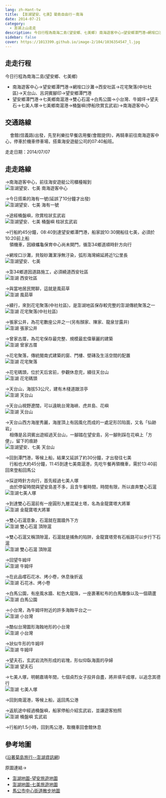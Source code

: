 ```yaml
---
lang: zh-Hant-tw
title: 【澎湖望安、七美】菊島自由行－南海
date: 2014-07-21
category: 
  - 澎湖上山走走
description: 今日行程為南海二島(望安鄉、七美鄉) 南海遊客中心→望安鄉潭門港→網垵口沙灘→西安社區→花宅聚落(中社社區)→天台山、呂洞賓腳印→望安鄉潭門港 望安鄉潭門港→七美鄉南滬港→雙心石滬→白馬公園→小台灣、牛姆坪→望夫石→七美人塚→七美鄉南滬港→桶盤嶼(停船欣賞玄武岩)→南海遊客中心
sidebar: false
cover: https://1013399.github.io/image-2/104/1036354547_l.jpg
---
```


## 走走行程
今日行程為南海二島(望安鄉、七美鄉)  

- 南海遊客中心→望安鄉潭門港→網垵口沙灘→西安社區→花宅聚落(中社社區)→天台山、呂洞賓腳印→望安鄉潭門港  
- 望安鄉潭門港→七美鄉南滬港→雙心石滬→白馬公園→小台灣、牛姆坪→望夫石→七美人塚→七美鄉南滬港→桶盤嶼(停船欣賞玄武岩)→南海遊客中心

<!-- more -->

## 交通路線
    會館(信義路)出發，先至利樂拉早餐店用餐(會館提供)，再騎車前往南海遊客中心，停車於機車停車場，搭乘海安遊艇公司的07:40船班。

走走日期：2014/07/07

## 走走路線
→南海遊客中心，前往海安遊艇公司櫃檯報到  
![澎湖望安、七美 南海遊客中心](https://1013399.github.io/image-2/104/1036354051_l.jpg)

→今日搭乘的海有一號(延誤了10分鐘才出發)  
![澎湖望安、七美 海有一號](https://1013399.github.io/image-2/104/1036351447_l.jpg)

→途經桶盤嶼，欣賞柱狀玄武岩  
![澎湖望安、七美 桶盤嶼 柱狀玄武岩](https://1013399.github.io/image-2/104/1036355340_l.jpg)

→行船約45分鐘，08:40到達望安鄉潭門港，船家說10:30開船往七美，必須於10:20前上船  
　領機車，因綠蠵龜保育中心尚未開門，循澎34鄉道順時針方向行

→網垵口沙灘，貝殼砂灘潔淨無汙染，弧形海灣綿延將近1公里長  
![澎湖望安、七美](https://1013399.github.io/image-2/104/1036349795_l.jpg)

→澎34鄉道因道路施工，必須繞道西安社區  
![澎湖 西安社區](https://1013399.github.io/image-2/104/1036354159_l.jpg)

→與當地居民閒聊，這就是風茹草  
![澎湖 風茹草](https://1013399.github.io/image-2/104/1036353981_l.jpg)

→續行，來到花宅聚落(中社社區)，是澎湖地區保存較完整的澎湖傳統聚落之一  
![澎湖 花宅聚落(中社社區)](https://1013399.github.io/image-2/104/1036350085_l.jpg)

→張家公井，為花宅數座公井之一(另有顏家、陳家、龍泉甘露井)  
![澎湖 張家公井](https://1013399.github.io/image-2/104/1036351045_l.jpg)

→曾家古厝，為花宅保存最完整、規模最宏偉華麗的建築  
![澎湖 曾家古厝](https://1013399.github.io/image-2/104/1036351047_l.jpg)

→花宅聚落，傳統閩南式建築的窗、門樓、壁磚及生活空間的配置  
![澎湖 花宅聚落](https://1013399.github.io/image-2/104/1036350193_l.jpg)

→花宅碼頭，位於天后宮前，參觀休息完，續往天台山  
![澎湖 花宅碼頭](https://1013399.github.io/image-2/104/1036354449_l.jpg)

→天台山，海拔53公尺，建有木棧道跟涼亭  
![澎湖 天台山](https://1013399.github.io/image-2/104/1036349797_l.jpg)

→天台山視野遼闊，可以遠眺台灣海峽、虎井島、花嶼  
![澎湖 天台山](https://1013399.github.io/image-2/104/1036354376_l.jpg)

→天台山西方海崖秀麗，海崖頂上有因風化而成的一處足形凹陷面，又名「仙跡岩」  
　相傳是呂洞賓出遊經過天台山，一腳踏在望安島，另一腳則踩在花嶼上「方便」，留下的痕跡  
![澎湖望安、七美 天台山](https://1013399.github.io/image-2/104/1036351450_l.jpg)

→回到潭門港，等候上船，結果又延誤了約30分鐘，才出發往七美  
　行船也大約45分鐘，11:45到達七美南滬港，先吃午餐再領機車，需於13:40前回來登船回馬公

→採逆時針方向行，首先經過七美人塚  
　由於停留時間與望安島差不多，且含午餐時間，時間有限，所以直奔雙心石滬  
![澎湖七美人塚](https://1013399.github.io/image-2/104/1036355036_l.jpg)

→到達雙心石滬前有一座圓形九層混凝土塔，名為金龍寶塔大將軍  
![澎湖 金龍寶塔大將軍](https://1013399.github.io/image-2/104/1036350501_l.jpg)

→雙心石滬意象，石滬就在圍牆外下方  
![澎湖 雙心石滬 頂隙滬](https://1013399.github.io/image-2/104/1036352959_l.jpg)

→雙心石滬又稱頂隙滬，石滬就是捕魚的陷阱，金龍寶塔旁有石板路可以步行下石滬  
![澎湖 雙心石滬 頂隙滬](https://1013399.github.io/image-2/104/1036354547_l.jpg)

→回望牛姆坪  
![澎湖 牛姆坪](https://1013399.github.io/image-2/104/1036351752_l.jpg)

→在此品嚐石花冰、烤小卷，休息後折返  
![澎湖 石花冰、烤小卷](https://1013399.github.io/image-2/104/1036350087_l.jpg)

→白馬公園，有座風水牆、紅色大龍珠，一座裹著紅布的白馬雕像以及一個葫蘆  
![澎湖 白馬公園](https://1013399.github.io/image-2/104/1036354164_l.jpg)

→小台灣，為牛姆坪附近的許多海蝕平台之一  
![澎湖 小台灣](https://1013399.github.io/image-2/104/1036352960_l.jpg)

→酷似台灣圖形海蝕地形的小台灣  
![澎湖 小台灣](https://1013399.github.io/image-2/104/1036354047_l.jpg)

→狀似牛形的牛姆坪  
![澎湖 牛姆坪](https://1013399.github.io/image-2/104/1036352961_l.jpg)

→望夫石，玄武岩流所形成的岩塊，形似仰臥海面的孕婦  
![澎湖 望夫石](https://1013399.github.io/image-2/104/1036354839_l.jpg)

→七美人塚，明朝嘉靖年間，七個貞烈女子投井自盡，將井填平成塚，以追念其德行  
![澎湖 七美人塚](https://1013399.github.io/image-2/104/1036353983_l.jpg)

→回到南滬港，等候上船，返回馬公港

→返航途中經過桶盤嶼，船家停船介紹玄武岩，並讓遊客拍照  
![澎湖 桶盤嶼 玄武岩](https://1013399.github.io/image-2/104/1036355346_l.jpg)  

→行船約1.5小時，回到馬公港，取機車回會館休息

## 參考地圖
([沿著菊島旅行--澎湖資訊網](http://www.phsea.com.tw/travel/index.php/Main_Page))  

原圖連結→
- [澎湖地圖-望安旅遊地圖](http://www.phsea.com.tw/travel/index.php/%E6%BE%8E%E6%B9%96%E5%9C%B0%E5%9C%96-%E6%9C%9B%E5%AE%89%E5%9C%B0%E5%9C%96)  
- [澎湖地圖-七美旅遊地圖](http://www.phsea.com.tw/travel/index.php/%E6%BE%8E%E6%B9%96%E5%9C%B0%E5%9C%96-%E4%B8%83%E7%BE%8E%E5%9C%B0%E5%9C%96)  
- [馬公市中心街道散步地圖](http://www.phsea.com.tw/travel/index.php/%E9%A6%AC%E5%85%AC%E5%B8%82%E5%8D%80%E7%BE%8E%E9%A3%9F%E5%9C%B0%E5%9C%96)